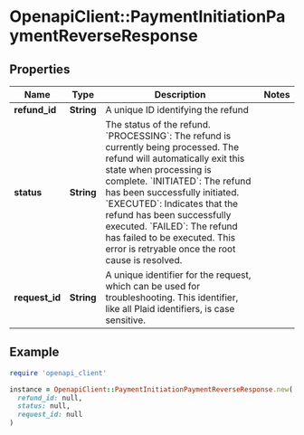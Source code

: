 # OpenapiClient::PaymentInitiationPaymentReverseResponse

## Properties

| Name | Type | Description | Notes |
| ---- | ---- | ----------- | ----- |
| **refund_id** | **String** | A unique ID identifying the refund |  |
| **status** | **String** | The status of the refund.  &#x60;PROCESSING&#x60;: The refund is currently being processed. The refund will automatically exit this state when processing is complete.  &#x60;INITIATED&#x60;: The refund has been successfully initiated.  &#x60;EXECUTED&#x60;: Indicates that the refund has been successfully executed.  &#x60;FAILED&#x60;: The refund has failed to be executed. This error is retryable once the root cause is resolved. |  |
| **request_id** | **String** | A unique identifier for the request, which can be used for troubleshooting. This identifier, like all Plaid identifiers, is case sensitive. |  |

## Example

```ruby
require 'openapi_client'

instance = OpenapiClient::PaymentInitiationPaymentReverseResponse.new(
  refund_id: null,
  status: null,
  request_id: null
)
```

